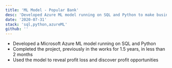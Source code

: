 ```yaml
---
title: 'ML Model - Popular Bank'
desc: 'Developed Azure ML model running on SQL and Python to make business recommendations'
date: '2020-07-31'
stack: 'sql,python,azureML'
github: ''
---
```


- Developed a Microsoft Azure ML model running on SQL and Python
- Completed the project, previously in the works for 1.5 years, in less than 2 months
- Used the model to reveal profit loss and discover profit opportunities
